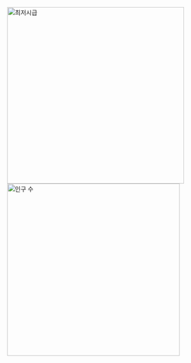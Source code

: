 <img src="https://github.com/user-attachments/assets/f3767c56-043a-4f92-ba15-953210e57478" width="410" alt="최저시급" />
<img src="https://github.com/skwnddp/skwnddp/assets/119595705/e5175c1d-6e32-4484-a942-d03c12f6ef7c" width="400" alt="인구 수" />
